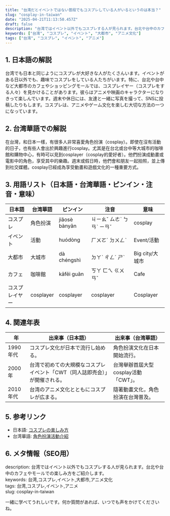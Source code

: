 ```yaml
---
title: "台湾だとイベントではない普段でもコスプレしている人がいるというのは本当？"
slug: "cosplay-in-taiwan"
date: "2025-04-21T11:13:50.457Z"
draft: false
description: "台湾ではイベント以外でもコスプレする人が見られます。台北や台中のカフェやモールでの楽しみ方をご紹介します。"
keywords: ["台湾", "コスプレ", "イベント", "大都市", "アニメ文化"]
tags: ["台湾", "コスプレ", "イベント", "アニメ"]
---
```


## 1. 日本語の解説  
台湾でも日本と同じようにコスプレが大好きな人がたくさんいます。イベントがある日以外でも、趣味でコスプレをしている人たちがいます。特に、台北や台中など大都市のカフェやショッピングモールでは、コスプレイヤー（コスプレをする人々）を見かけることがあります。彼らはアニメや映画のキャラクターになりきって楽しんでいます。週末や休日には、友達と一緒に写真を撮って、SNSに投稿したりもします。コスプレは、アニメやゲーム文化を楽しむ大切な方法の一つになっています。

## 2. 台湾華語での解説  
在台灣，和日本一樣，有很多人非常喜愛角色扮演（cosplay）。即使在沒有活動的日子，也有些人會出於興趣進行cosplay。尤其是在台北或台中等大城市的咖啡館和購物中心，有時可以見到cosplayer（cosplay的愛好者）。他們扮演成動畫或電影中的角色，享受其中的樂趣。週末或假日時，他們會和朋友一起拍照，並上傳到社交媒體。cosplay已經成為享受動畫和遊戲文化的一種重要方式。

## 3. 用語リスト（日本語・台湾華語・ピンイン・注音・意味）  

| 日本語   | 台湾華語      | ピンイン   | 注音      | 意味                   |
|----------|---------------|------------|-----------|------------------------|
| コスプレ | 角色扮演      | jiǎosè bànyǎn | ㄐㄧㄠˇ ㄙㄜˋ ㄅㄢˋ ㄧㄢˇ | cosplay |
| イベント | 活動          | huódòng    | ㄏㄨㄛˊ ㄉㄨㄥˋ | Event/活動 |
| 大都市   | 大城市        | dà chéngshì | ㄉㄚˋ ㄔㄥˊ ㄕˋ | Big city/大城市 |
| カフェ   | 咖啡館        | kāfēi guǎn | ㄎㄚ ㄈㄟ ㄍㄨㄢˇ | Cafe |
| コスプレイヤー | cosplayer | cosplayer | cosplayer | Cosplayer |

## 4. 関連年表  

| 年   | 出来事（日本語）                                                  | 出来事（台湾華語）                           |
|------|-----------------------------------------------------------|--------------------------------------------|
| 1990年代 | コスプレ文化が日本で流行し始める。                      | 角色扮演文化在日本開始流行。                |
| 2000年   | 台湾で初めての大規模なコスプレイベント「CWT（同人誌即売会）」が開催される。 | 台灣舉辦首屆大型cosplay活動「CWT」。         |
| 2010年代 | 台湾のアニメ文化とともにコスプレが広まる。                | 隨著動畫文化，角色扮演在台灣普及。          |

## 5. 参考リンク  
- 日本語: [コスプレの楽しみ方](https://www.japan-guide.com/e/e2047.html)  
- 台湾華語: [角色扮演活動介紹](https://www.kotaku.com.tw/2020/09/cosplay-activity/)  

## 6. メタ情報（SEO用）  
description: 台湾ではイベント以外でもコスプレする人が見られます。台北や台中のカフェやモールでの楽しみ方をご紹介します。  
keywords: 台湾,コスプレ,イベント,大都市,アニメ文化  
tags: 台湾,コスプレ,イベント,アニメ  
slug: cosplay-in-taiwan  

一緒に学べてうれしいです。何か質問があれば、いつでも声をかけてくださいね。
